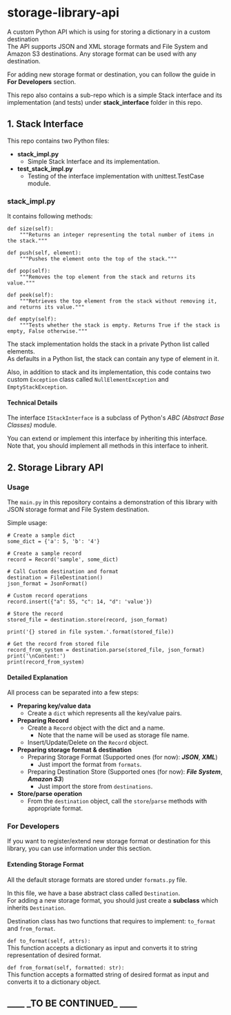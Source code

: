 # storage-library-api
A custom Python API which is using for storing a dictionary in a custom destination
<br>
The API supports JSON and XML storage formats and File System and Amazon S3 destinations.
Any storage format can be used with any destination.
<br>

For adding new storage format or destination, you can follow the guide in __For Developers__ section.

This repo also contains a sub-repo which is a simple Stack interface and its implementation (and tests) under 
__stack_interface__ folder in this repo.

## 1. Stack Interface

This repo contains two Python files:
* __stack_impl.py__
  * Simple Stack Interface and its implementation.
* __test_stack_impl.py__
  * Testing of the interface implementation with unittest.TestCase module.

### __stack_impl.py__
It contains following methods:
```
def size(self):
    """Returns an integer representing the total number of items in the stack."""

def push(self, element):
    """Pushes the element onto the top of the stack."""

def pop(self):
    """Removes the top element from the stack and returns its value."""

def peek(self):
    """Retrieves the top element from the stack without removing it, and returns its value."""

def empty(self):
    """Tests whether the stack is empty. Returns True if the stack is empty, False otherwise."""
```

The stack implementation holds the stack in a private Python list called elements.
<br>
As defaults in a Python list, the stack can contain any type of element in it.


Also, in addition to stack and its implementation, this code contains two custom `Exception` class
called `NullElementException` and `EmptyStackException`.

#### Technical Details

The interface `IStackInterface` is a subclass of Python's _ABC (Abstract Base Classes)_ module.

You can extend or implement this interface by inheriting this interface. <br>
Note that, you should implement all methods in this interface to inherit.


## 2. Storage Library API
### Usage
The `main.py` in this repository contains a demonstration of 
this library with JSON storage format and File System destination.

Simple usage:

```
# Create a sample dict
some_dict = {'a': 5, 'b': '4'}
    
# Create a sample record
record = Record('sample', some_dict)

# Call Custom destination and format
destination = FileDestination()
json_format = JsonFormat()

# Custom record operations
record.insert({"a": 55, "c": 14, "d": 'value'})

# Store the record
stored_file = destination.store(record, json_format)

print('{} stored in file system.'.format(stored_file))

# Get the record from stored file 
record_from_system = destination.parse(stored_file, json_format)
print('\nContent:')
print(record_from_system)
```

#### Detailed Explanation
All process can be separated into a few steps:

* **Preparing key/value data**
  * Create a `dict` which represents all the key/value pairs.
* **Preparing Record**
  * Create a `Record` object with the dict and a name.
    * Note that the name will be used as storage file name.
  * Insert/Update/Delete on the `Record` object.
* **Preparing storage format & destination**
  * Preparing Storage Format (Supported ones (for now): **_JSON_**, **_XML_**)
    * Just import the format from `formats`.
  * Preparing Destination Store (Supported ones (for now): **_File System_**, **_Amazon S3_**)
    * Just import the store from `destinations`.
* **Store/parse operation**
  * From the `destination` object, call the `store`/`parse` methods with appropriate format.

### For Developers
If you want to register/extend new storage format or destination for this library,
you can use information under this section.

#### Extending Storage Format
All the default storage formats are stored under `formats.py` file.

In this file, we have a base abstract class called `Destination`. <br>
For adding a new storage format, you should just create a **subclass** which inherits `Destination`.

Destination class has two functions that requires to implement: `to_format` and `from_format`.

`def to_format(self, attrs):`<br>
This function accepts a dictionary as input and converts it to 
string representation of desired format.

`def from_format(self, formatted: str):`<br>
This function accepts a formatted string of desired format as input 
and converts it to a dictionary object.



<h2>____ _TO BE CONTINUED_ ____<h2>
